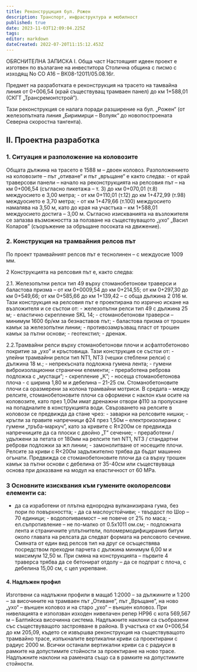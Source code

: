 ```yaml
---
title: Реконструцкция бул. Рожен
description: Транспорт, инфраструктура и мобилност
published: true
date: 2023-11-03T12:09:04.225Z
tags: 
editor: markdown
dateCreated: 2022-07-20T11:15:12.453Z
---
```


ОБЯСНИТЕЛНА ЗАПИСКА І. Обща част Настоящият идеен проект е изготвен по възлагане на инвеститора Столична община с писмо с изходящ No СО А16 – ВК08-12011/05.08.16г. 

Предмет на разработката е реконструкция на трасето на тамвайна линия от 0+006,54 (край съществуващ трамваен панел) до км 1+588,01 (СКГТ „Трансремонтстрой”). 

Тази реконструкция се налага поради разширение на бул. „Рожен“ (от железопътната линия „Биримирци – Волуяк“ до новопостроената Северна скоростна тангента). 

## ІІ. Проектна разработка 

### 1. Ситуация и разположение на коловозите

Общата дължина на трасето е 1588 м – двоен коловоз. Разположението на коловозите – път „отиване“ и път „връщане“ е както следва: - от край траверсови панели – начало на реконструкцията на релсовия път – на км 0+006,54 (съгласно пикетажа – т. 3) до км 0+070,01 (т.8) междуосието е 3,00 метра; - от км 0+110,01 (т.12) до км 1+472,99 (т.98) междуосието е 3,70 метра; - от км 1+479,66 (т.100) междуосието намалява на 3,50 м, като до края на участъка – км 1+588,01 междуосието достига – 3,00 м.
Съгласно изискванията на възложителя се запазва възможността за ползване на съществуващото „ухо“ „Васил Коларов” (съоръжение за обръщане посоката на движение). 

### 2. Конструкция на трамвайния релсов път

По проект трамвайният релсов път е теснолинен – с междуосие 1009 мм. 

2 Конструкцията на релсовия път е, както следва: 

2.1. Железопътни релси тип 49 върху стоманобетонови траверси и баластова призма – от км 0+0009,54 до км 0+214,55; от км 0+297,30 до км 0+549,66; от км 0+585,66 до км 1+139,42 – с обща дължина 2 016 м. Тази конструкция на релсовия път е проектирана по изрично искане на възложителя и се състои от: - железопътни релси тип 49 с дължина 25 м; - еластично скрепление SKL 14; - стоманобетонови траверси – минимум 1600 бр/км за безнаставов път; - баластова призма от трошен камък за железопътни линии; - противозамръзващ пласт от трошен камък за пътни основи; - геотекстил; - дренаж. 

2.2.Трамвайни релси върху стоманобетонови плочи и асфалтобетоново покритие за „ухо” и кръстовища. Тази конструкция се състои от: - улейни трамвайни релси тип NT1, NT3 (чешки стеблени релси) с дължина 18 м.; - непрекъсната подложна гумена лента; - гумени виброизолационни странични елементи; - преработена реброва подложка с „мустаци”; - скрепление „К”; - носеща стоманобетонова плоча - с ширина 1,80 м и дебелина – 21-25 см. Стоманобетоновите плочи са оразмерени за колона трамвайни мотриси.
В средата – между релсите, стоманобетоновите плочи са оформени с наклон към осите на коловозите, като през 1,00м имат дренажни отвори ф110 за пропускане на попадналите в конструкцията води. Свързването на релсите в коловози се предвижда да стане чрез: - заварки на релсовите нишки; - кръгли за правите напречници ф24 през 1,50м – електроизолирани с гумени „тръба-маркуч”, като за кривите с R≤200м се предвижда напречниците да са плоски с двойно „Т” сечение; - преработени /удължени за петата от 180мм на релсите тип NT1, NT3 / стандартни реброви подложки за жп линии; - замонолитване от носещите плочи. Релсите за криви с R<200м задължително трябва да бъдат машинно огънати. Предвижда се стоманобетоновите плочи да са върху трошен камък за пътни основи с дебелина от 35-40см или съществуваща основа при доказване на модул на еластичност от 60 МРа. 

### 3 Основните изисквания към гумените околорелсови елементи са:

- да са изработени от плътна еднородна вулканизирана гума, без пори по повърхността; - да са маслоустойчиви; - твърдост по Шор – 70 единици; - водопопиваемост – не повече от 2% по маса; - ел.съпротивление – не по-малко от 0.5х1011 ом.см; - подложната лента и страничните уплътнители, поломермодифицирания битум около главата на релсата да следват формата на релсовото сечение. Смяната от един вид релсов тип на друг се осъществява посредством преходни парчета с дължина минимум 6,00 м и максимум 12,50 м. При смяна на конструкцията – първите 4 траверса трябва да се бетонират отдолу – да се подпрат с плоча, с дебелина 15,00 см, с цел укрепване. 

#### 4. Надлъжен профил

Изготвени са надлъжни профили в мащаб 1:2000 – за дължините и 1:200 – за височините на трамваен път „Отиване”, път „Връщане”, на ново „ухо“ – външен коловоз и на старо „ухо“ – външен коловоз. При нивелацията e използван изходен нивелачен репер НР96 с кота 569,567 м – Балтийска височинна система. Надлъжните наклони са съобразени със съществуващото застрояване в района. В участъка от км 0+006,54 до км 205,09, където се извършва реконструкция на съществуващото трамвайно трасе, изпъкналите вертикални криви са проектирани с радиус 2000 м. Всички останали вертикални криви са с радиуси в рамките на допустимите стойности за проектиране на ново трасе. Надлъжните наклони на рамената също са в рамките на допустимите стойности.



